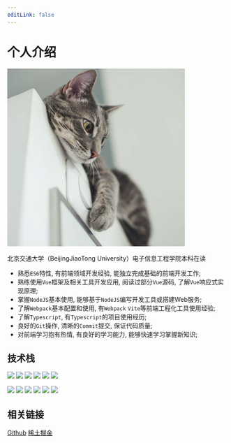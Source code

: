 ```yaml
---
editLink: false
---
```


# 个人介绍

![logo](/logo.png)

北京交通大学（BeijingJiaoTong University）电子信息工程学院本科在读

* 熟悉`ES6`特性, 有前端领域开发经验, 能独立完成基础的前端开发工作;
* 熟练使用`Vue`框架及相关工具开发应用, 阅读过部分`Vue`源码, 了解`Vue`响应式实现原理;
* 掌握`NodeJS`基本使用, 能够基于`NodeJS`编写开发工具或搭建Web服务;
* 了解`Webpack`基本配置和使用, 有`Webpack` `Vite`等前端工程化工具使用经验;
* 了解`Typescript`, 有`Typescript`的项目使用经历;
* 良好的`Git`操作, 清晰的`Commit`提交, 保证代码质量;
* 对前端学习抱有热情, 有良好的学习能力, 能够快速学习掌握新知识;

## 技术栈

![](https://img.shields.io/badge/TypeScript-007ACC?style=flat-square&logo=typescript&logoColor=white)
![](https://img.shields.io/badge/Vue-35495E?style=flat-square&logo=vuedotjs&logoColor=4FC08D)
![](https://img.shields.io/badge/React-20232A?style=flat-square&logo=react&logoColor=61DAFB)
![](https://img.shields.io/badge/Webpack-8DD6F9?style=flat-square&logo=Webpack&logoColor=white)
![](https://img.shields.io/badge/Vite-B73BFE?style=flat-square&logo=vite&logoColor=FFD62E)
![](https://img.shields.io/badge/Electron-2B2E3A?style=flat-square&logo=electron&logoColor=9FEAF9)

![](https://img.shields.io/badge/Node.js-339933?style=flat-square&logo=nodedotjs&logoColor=white)
![](https://img.shields.io/badge/-NestJs-ea2845?style=flat-square&logo=nestjs&logoColor=white)
![](https://img.shields.io/badge/Express.js-000000?style=flat-square&logo=express&logoColor=white)
![](https://img.shields.io/badge/Python-FFD43B?style=flat-square&logo=python&logoColor=blue)
![](https://img.shields.io/badge/-Docker-2496ED?style=flat-square&logo=docker&logoColor=ffffff)
![](https://img.shields.io/badge/-MySQL-4479A1?style=flat-square&logo=MySQL&logoColor=fff)

## 相关链接

[Github](https://github.com/ZiuChen) [稀土掘金](https://juejin.cn/user/4420463502826087)